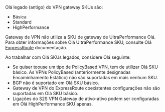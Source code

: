 Olá legado (antigo) do VPN gateway SKUs são:

* Básica
* Standard
* HighPerformance

Gateway de VPN não utiliza a SKU de gateway de UltraPerformance Olá. Para obter informações sobre Olá UltraPerformance SKU, consulte Olá [ExpressRoute](../articles/expressroute/expressroute-about-virtual-network-gateways.md) documentação.

Ao trabalhar com Olá SKUs legados, considere Olá seguinte:

* Se quiser toouse um tipo de PolicyBased VPN, tem de utilizar Olá SKU básico. As VPNs PolicyBased (anteriormente designadas Encaminhamento Estático) não são suportadas em mais nenhum SKU.
* BGP não é suportado em Olá SKU básico.
* Gateway de VPN do ExpressRoute coexistentes configurações não são suportadas em Olá SKU básico.
* Ligações do S2S VPN Gateway de ativo-ativo podem ser configuradas em Olá HighPerformance SKU apenas.
